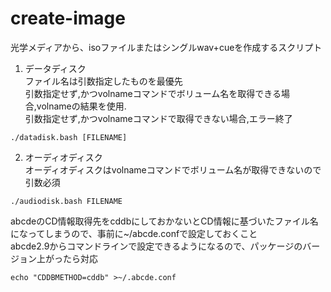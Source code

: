 # create-image

光学メディアから、isoファイルまたはシングルwav+cueを作成するスクリプト

1. データディスク  
ファイル名は引数指定したものを最優先  
引数指定せず,かつvolnameコマンドでボリューム名を取得できる場合,volnameの結果を使用.  
引数指定せず,かつvolnameコマンドで取得できない場合,エラー終了
```
./datadisk.bash [FILENAME]
```
2. オーディオディスク  
オーディオディスクはvolnameコマンドでボリューム名が取得できないので引数必須  
```
./audiodisk.bash FILENAME
```

abcdeのCD情報取得先をcddbにしておかないとCD情報に基づいたファイル名になってしまうので、事前に~/abcde.confで設定しておくこと  
abcde2.9からコマンドラインで設定できるようになるので、パッケージのバージョン上がったら対応
```
echo "CDDBMETHOD=cddb" >~/.abcde.conf
```
